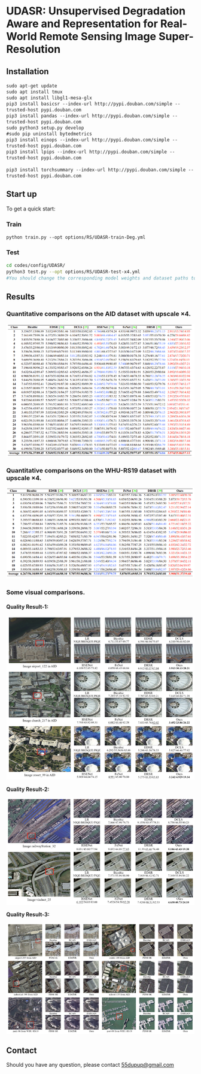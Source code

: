 # UDASR: Unsupervised Degradation Aware and Representation for Real-World Remote Sensing Image Super-Resolution

## Installation
```
sudo apt-get update
sudo apt install tmux
sudo apt install libgl1-mesa-glx
pip3 install basicsr --index-url http://pypi.douban.com/simple --trusted-host pypi.douban.com
pip3 install pandas --index-url http://pypi.douban.com/simple --trusted-host pypi.douban.com
sudo python3 setup.py develop
#sudo pip uninstall bytedmetrics
pip3 install einops --index-url http://pypi.douban.com/simple --trusted-host pypi.douban.com
pip3 install lpips --index-url http://pypi.douban.com/simple --trusted-host pypi.douban.com

pip3 install torchsummary --index-url http://pypi.douban.com/simple --trusted-host pypi.douban.com
```

## Start up
To get a quick start:

### Train
```
python train.py --opt options/RS/UDASR-train-Deg.yml
```

### Test
```bash
cd codes/config/UDASR/
python3 test.py --opt options/RS/UDASR-test-x4.yml
#You should change the corresponding model weights and dataset paths to your corresponding paths.
```


## Results

###  Quantitative comparisons on the AID dataset with upscale ×4.

![](./figs/table-AID.png)

### Quantitative comparisons on the WHU-RS19 dataset with upscale ×4.

![](./figs/table-WHU.png)

### Some visual comparisons.

#### **Quality Result-1:**

![](./figs/visual-compare-1.png)

**Quality Result-2:**

![](./figs/visual-compare-2.png)

**Quality Result-3:**

![](./figs/visual-compare-3.png)


## Contact
Should you have any question, please contact 55dupup@gmail.com

